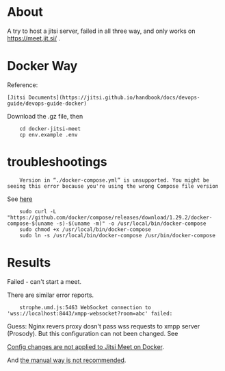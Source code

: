 # About


A try to host a jitsi server, failed in all three way, and only works on https://meet.jit.si/ .

# Docker Way

Reference:

    [Jitsi Documents](https://jitsi.github.io/handbook/docs/devops-guide/devops-guide-docker)

Download the .gz file, then

```
    cd docker-jitsi-meet
	cp env.example .env

```

# troubleshootings

```
    Version in “./docker-compose.yml” is unsupported. You might be seeing this error because you're using the wrong Compose file version
```

See [here](https://stackoverflow.com/a/42157613/7362888)

```
    sudo curl -L "https://github.com/docker/compose/releases/download/1.29.2/docker-compose-$(uname -s)-$(uname -m)" -o /usr/local/bin/docker-compose
    sudo chmod +x /usr/local/bin/docker-compose
    sudo ln -s /usr/local/bin/docker-compose /usr/bin/docker-compose
```

# Results

Failed - can't start a meet.

There are similar error reports.

```
    strophe.umd.js:5463 WebSocket connection to 'wss://localhost:8443/xmpp-websocket?room=abc' failed:
```
Guess: Nginx revers proxy dosn't pass wss requests to xmpp server (Prosody). But
this configuration can not been changed. See

[Config changes are not applied to Jitsi Meet on Docker](https://community.jitsi.org/t/config-changes-are-not-applied-to-jitsi-meet-on-docker/23978).

And [the manual way is not recommended](https://github.com/jitsi/eslint-config-jitsi/issues/17).

